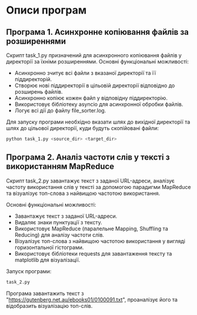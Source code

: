 # Описи програм

## Програма 1. Асинхронне копіювання файлів за розширеннями

Скрипт task_1.py призначений для асинхронного копіювання файлів у директорії за їхніми розширеннями. Основні функціональні можливості:

* Асинхронно зчитує всі файли з вказаної директорії та її піддиректорій.
* Створює нові піддиректорії в цільовій директорії відповідно до розширень файлів.
* Асинхронно копіює кожен файл у відповідну піддиректорію.
* Використовує бібліотеку asyncio для асинхронної обробки файлів.
* Логує всі дії до файлу file_sorter.log.

Для запуску програми необхідно вказати шлях до вихідної директорії та шлях до цільової директорії, куди будуть скопійовані файли:
```bash
python task_1.py <source_dir> <target_dir>
```

## Програма 2. Аналіз частоти слів у тексті з використанням MapReduce

Скрипт task_2.py завантажує текст з заданої URL-адреси, аналізує частоту використання слів у тексті за допомогою парадигми MapReduce та візуалізує топ-слова з найвищою частотою використання.

Основні функціональні можливості:

* Завантажує текст з заданої URL-адреси.
* Видаляє знаки пунктуації з тексту.
* Використовує MapReduce (паралельне Mapping, Shuffling та Reducing) для аналізу частоти слів.
* Візуалізує топ-слова з найвищою частотою використання у вигляді горизонтальної гістограми.
* Використовує бібліотеки requests для завантаження тексту та matplotlib для візуалізації.

Запуск програми:
```bash
task_2.py
```

Програма завантажить текст з "https://gutenberg.net.au/ebooks01/0100091.txt", проаналізує його та відобразить візуалізацію топ-слів.